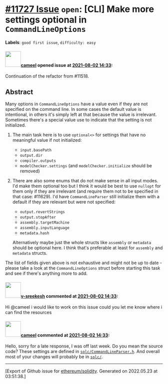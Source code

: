 # [\#11727 Issue](https://github.com/ethereum/solidity/issues/11727) `open`: [CLI] Make more settings optional in `CommandLineOptions`
**Labels**: `good first issue`, `difficulty: easy`


#### <img src="https://avatars.githubusercontent.com/u/137030?v=4" width="50">[cameel](https://github.com/cameel) opened issue at [2021-08-02 14:33](https://github.com/ethereum/solidity/issues/11727):

Continuation of the refactor from #11518.

## Abstract
Many options in `CommandLineOptions` have a value even if they are not specified on the command line. In some cases the default value is intentional, in others it's simply left at that because the value is irrelevant. Sometimes there's a special value use to indicate that the setting is not initialized.

1) The main task here is to use `optional<>` for settings that have no meaningful value if not initialized:
    - `input.basePath`
    - `output.dir`
    - `compiler.outputs`
    - `modelChecker.settings` (and `modelChecker.initialize` should be removed)
2) There are also some enums that do not make sense in all input modes. I'd make them optional too but I think it would be best to use `nullopt` for them only if they are irrelevant (and require them not to be specified in that case: #11629). I'd have `CommandLineParser` still initialize them with a default if they are relevant but were not specified:
    - `output.revertStrings`
    - `output.stopAfter`
    - `assembly.targetMachine`
    - `assembly.inputLanguage`
    - `metadata.hash`

    Alternatively maybe just the whole structs like `assembly` or `metadata` should be optional here. I think that's preferable at least for `assembly` and `metadata` structs.

The list of fields given above is not exhaustive and might not be up to date - please take a look at the `CommandLineOptions` struct before starting this task and see if there's anything more to add.

#### <img src="https://avatars.githubusercontent.com/u/61742339?u=d0144cd9e13f1b23328f426effcb0385c50574d6&v=4" width="50">[v-sreekesh](https://github.com/v-sreekesh) commented at [2021-08-02 14:33](https://github.com/ethereum/solidity/issues/11727#issuecomment-895726054):

Hi @cameel i would like to work on this issue could you let me know where i can find the resources

#### <img src="https://avatars.githubusercontent.com/u/137030?v=4" width="50">[cameel](https://github.com/cameel) commented at [2021-08-02 14:33](https://github.com/ethereum/solidity/issues/11727#issuecomment-899648867):

Hello, sorry for a late response, I was off last week. Do you mean the source code? These settings are defined in [`solc/CommandLineParser.h`](https://github.com/ethereum/solidity/blob/develop/solc/CommandLineParser.h). And overall most of your changes will probably be in [`solc/`](https://github.com/ethereum/solidity/tree/develop/solc).


-------------------------------------------------------------------------------



[Export of Github issue for [ethereum/solidity](https://github.com/ethereum/solidity). Generated on 2022.05.23 at 03:51:38.]
